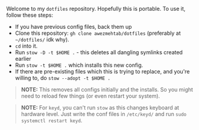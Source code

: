Welcome to my `dotfiles` repository. Hopefully this is portable.
To use it, follow these steps:

* If you have previous config files, back them up
* Clone this repository: `gh clone awezmehtab/dotfiles` (preferably at
`~/dotfiles/` idk why).
* `cd` into it.
* Run `stow -D -t $HOME .` - this deletes all dangling symlinks created earlier
* Run `stow -t $HOME .` which installs this new config.
* If there are pre-existing files which this is trying to replace, and you're
willing to, do `stow --adopt -t $HOME .`
> **NOTE:** This removes all configs initially and the installs. So you might
> need to reload few things (or even restart your system).


> **NOTE:** For `keyd`, you can't run `stow` as this changes keyboard at
> hardware level. Just write the conf files in `/etc/keyd/` and run `sudo
> systemctl restart keyd`.
